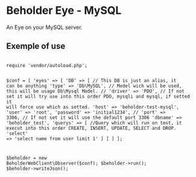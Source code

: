 # Beholder Eye - MySQL

An Eye on your MySQL server.

## Exemple of use

<code>
require 'vendor/autoload.php';

$conf = [
  'eyes' => [
      'DB' => [ // This DB is just an alias, it can be anything
        'type' => 'Db\MySQL', // Model wich will be used, this will be usage Db\Mysql Model.
//      'driver' => 'PDO', // If not set it will try use into this order PDO, mysqli and mysql, if setted it will force use which as setted.
        'host' => 'beholder-test-mysql',
        'user' => 'root',
        'password' => 'initial1234',
//      'port' => 3306, // If not set it will use the default port 3306
        'dbname' => 'beholder_test',
        'querys' => [ //Query which will run on test, it execut into this order CREATE, INSERT, UPDATE, SELECT and DROP.
          'select' => 'select name from user limit 1'
        ]
      ]
  ]
];

$beholder = new BeholderWebClient\Observer($conf);
$beholder->run();
$beholder->writeJson();

</code>
